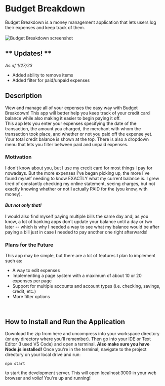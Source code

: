 # Budget Breakdown
Budget Breakdown is a money management application that lets users log their expenses and keep track of them.  
<br> 
<img src="https://user-images.githubusercontent.com/22157316/215879694-05dfdd65-3e49-43f8-b2a4-97e809aa5f21.PNG" alt="Budget Breakdown screenshot"/>

## ** Updates! **
*As of 1/27/23*

- Added ability to remove items
- Added filter for paid/unpaid expenses

## Description  
View and manage all of your expenses the easy way with Budget Breakdown! This app will better help you keep track of your credit card balance while also making it easier to begin paying it off.<br>
This app lets you enter your expenses specifying the date of the transaction, the amount you charged, the merchant with whom the transaction took place, and whether or not you paid off the expense yet. Your total credit balance is shown at the top. There is also a dropdown menu that lets you filter between paid and unpaid expenses.
<br>  

### Motivation
I don't know about you, but I use my credit card for most things I pay for nowadays. But the more expenses I've began picking up, the more I've found myself needing to know EXACTLY what my current balance is. I grew tired of constantly checking my online statement, seeing charges, but not exactly knowing whether or not I actually PAID for the (you know, with money).  

#### *But not only that!*  
  
I would also find myself paying multiple bills the same day and, as you know, a lot of banking apps don't update your balance until a day or two later -- which is why I needed a way to see what my balance would be after paying a bill just in case I needed to pay another one right afterwards!  

### Plans for the Future
This app may be simple, but there are a lot of features I plan to implement such as:
- A way to edit expenses
- Implementing a page system with a maximum of about 10 or 20 expenses per page
- Support for multiple accounts and account types (i.e. checking, savings, credit, etc.)
- More filter options

<br>

## How to Install and Run the Application

Download the zip from here and uncompress into your workspace directory (or any directory where you'll remember). Then go into your IDE or Text Editor (I used VS Code) and open a terminal. **Also make sure you have Node.js installed!** Once you're in the terminal, navigate to the project directory on your local drive and run: 
<br>

`npm start`
<br>

to start the development server. This will open localhost:3000 in your web browser and *voila!* You're up and running!


